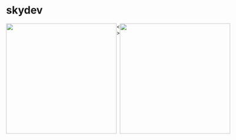 # skydev
<div >
  <div style="display: flex;  ">
    <img  width="300" src=""/>
    <span>< ></span>
    <img width="300" src=""/>
  </div>
</div>

